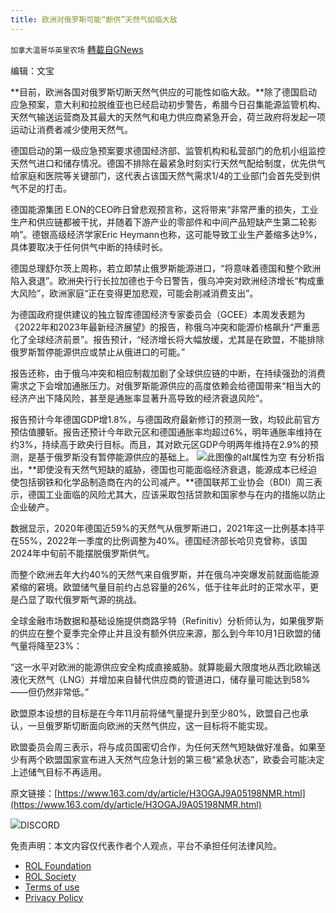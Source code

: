 ```yaml
---
title: 欧洲对俄罗斯可能“断供”天然气如临大敌
---
```

`加拿大温哥华英里农场` [轉載自GNews](https://gnews.org/zh-hans/2261076/)

编辑：文宝

**目前，欧洲各国对俄罗斯切断天然气供应的可能性如临大敌。**除了德国启动应急预案，意大利和拉脱维亚也已经启动初步警告，希腊今日召集能源监管机构、天然气输送运营商及其最大的天然气和电力供应商紧急开会，荷兰政府将发起一项运动让消费者减少使用天然气。

德国启动的第一级应急预案要求德国经济部、监管机构和私营部门的危机小组监控天然气进口和储存情况。德国不排除在最紧急时刻实行天然气配给制度，优先供气给家庭和医院等关键部门，这代表占该国天然气需求1/4的工业部门会首先受到供气不足的打击。

德国能源集团 E.ON的CEO昨日曾悲观预言称，这将带来“非常严重的损失，工业生产和供应链都被干扰，并随着下游产业的零部件和中间产品短缺产生第二轮影响”。德银高级经济学家Eric Heymann也称，这可能导致工业生产萎缩多达9%，具体要取决于任何供气中断的持续时长。

德国总理舒尔茨上周称，若立即禁止俄罗斯能源进口，“将意味着德国和整个欧洲陷入衰退”。欧洲央行行长拉加德也于今日警告，俄乌冲突对欧洲经济增长“构成重大风险”，欧洲家庭“正在变得更加悲观，可能会削减消费支出”。

为德国政府提供建议的独立智库德国经济专家委员会（GCEE）本周发表题为《2022年和2023年最新经济展望》的报告，称俄乌冲突和能源价格飙升“严重恶化了全球经济前景”。报告预计，“经济增长将大幅放缓，尤其是在欧盟，不能排除俄罗斯暂停能源供应或禁止从俄进口的可能。”

报告还称，由于俄乌冲突和相应制裁加剧了全球供应链的中断，在持续强劲的消费需求之下会增加通胀压力。对俄罗斯能源供应的高度依赖会给德国带来“相当大的经济产出下降风险，甚至是通胀率显著升高导致的经济衰退风险”。

报告预计今年德国GDP增1.8%，与德国政府最新修订的预测一致，均较此前官方预估值腰斩。报告还预计今年欧元区和德国通胀率均超过6%，明年通胀率维持在约3%，持续高于欧央行目标。而且，其对欧元区GDP今明两年维持在2.9%的预测，是基于俄罗斯没有暂停能源供应的基础上。
![此图像的alt属性为空](https://nimg.ws.126.net/?url=http%3A%2F%2Fdingyue.ws.126.net%2F2022%2F0331%2F6d6315d4j00r9khl4001dc000sb00hhc.jpg&amp;thumbnail=660x2147483647&amp;quality=80&amp;type=jpg)
有分析指出，**即使没有天然气短缺的威胁，德国也可能面临经济衰退，能源成本已经迫使包括钢铁和化学品制造商在内的公司减产。**德国联邦工业协会（BDI）周三表示，德国工业面临的风险尤其大，应该采取包括贷款和国家参与在内的措施以防止企业破产。

数据显示，2020年德国近59%的天然气从俄罗斯进口，2021年这一比例基本持平在55%，2022年一季度的比例调整为40%。德国经济部长哈贝克曾称，该国2024年中旬前不能摆脱俄罗斯供气。

而整个欧洲去年大约40%的天然气来自俄罗斯，并在俄乌冲突爆发前就面临能源紧缩的窘境。欧盟储气量目前约占总容量的26%，低于往年此时的正常水平，更是凸显了取代俄罗斯气源的挑战。

全球金融市场数据和基础设施提供商路孚特（Refinitiv）分析师认为，如果俄罗斯的供应在整个夏季完全停止并且没有额外供应来源，那么到今年10月1日欧盟的储气量将降至23%：

“这一水平对欧洲的能源供应安全构成直接威胁。就算能最大限度地从西北欧输送液化天然气（LNG）并增加来自替代供应商的管道进口，储存量可能达到58%——但仍然非常低。”

欧盟原本设想的目标是在今年11月前将储气量提升到至少80%，欧盟自己也承认，一旦俄罗斯切断面向欧洲的天然气供应，这一目标将不能实现。

欧盟委员会周三表示，将与成员国密切合作，为任何天然气短缺做好准备。如果至少有两个欧盟国家宣布进入天然气应急计划的第三极“紧急状态”，欧委会可能决定上述储气目标不再适用。

原文链接：[https://www.163.com/dy/article/H3OGAJ9A05198NMR.html](https://www.163.com/dy/article/H3OGAJ9A05198NMR.html)

![](https://assets.gnews.org/wp-content/uploads/2022/03/Discord-QR-69.png)DISCORD



 

免责声明：本文内容仅代表作者个人观点，平台不承担任何法律风险。

- [ROL Foundation](https://rolfoundation.org/)
- [ROL Society](https://rolsociety.org/)
- [Terms of use](https://gnews.org/terms-of-use-3/)
- [Privacy Policy](https://gnews.org/privacy-policy/)
